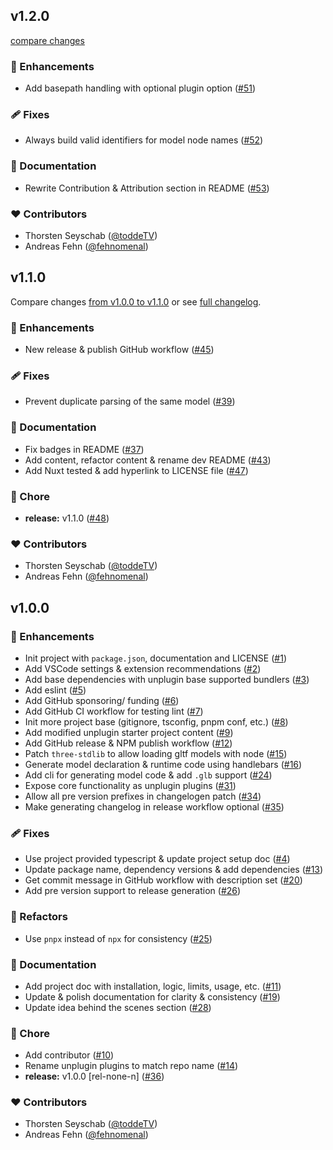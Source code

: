 
## v1.2.0

[compare changes](https://github.com/toddeTV/gltf-type-toolkit/compare/v1.1.0...v1.2.0)

### 🚀 Enhancements

- Add basepath handling with optional plugin option ([#51](https://github.com/toddeTV/gltf-type-toolkit/pull/51))

### 🩹 Fixes

- Always build valid identifiers for model node names ([#52](https://github.com/toddeTV/gltf-type-toolkit/pull/52))

### 📖 Documentation

- Rewrite Contribution & Attribution section in README ([#53](https://github.com/toddeTV/gltf-type-toolkit/pull/53))

### ❤️ Contributors

- Thorsten Seyschab ([@toddeTV](http://github.com/toddeTV))
- Andreas Fehn ([@fehnomenal](http://github.com/fehnomenal))

## v1.1.0

Compare changes [from v1.0.0 to v1.1.0](https://github.com/toddeTV/gltf-type-toolkit/compare/v1.0.0...v1.1.0) or see [full changelog](https://github.com/toddeTV/gltf-type-toolkit/blob/main/CHANGELOG.md).

### 🚀 Enhancements

- New release & publish GitHub workflow ([#45](https://github.com/toddeTV/gltf-type-toolkit/pull/45))

### 🩹 Fixes

- Prevent duplicate parsing of the same model ([#39](https://github.com/toddeTV/gltf-type-toolkit/pull/39))

### 📖 Documentation

- Fix badges in README ([#37](https://github.com/toddeTV/gltf-type-toolkit/pull/37))
- Add content, refactor content & rename dev README ([#43](https://github.com/toddeTV/gltf-type-toolkit/pull/43))
- Add Nuxt tested & add hyperlink to LICENSE file ([#47](https://github.com/toddeTV/gltf-type-toolkit/pull/47))

### 🏡 Chore

- **release:** v1.1.0 ([#48](https://github.com/toddeTV/gltf-type-toolkit/pull/48))

### ❤️ Contributors

- Thorsten Seyschab ([@toddeTV](http://github.com/toddeTV))
- Andreas Fehn ([@fehnomenal](http://github.com/fehnomenal))

## v1.0.0


### 🚀 Enhancements

- Init project with `package.json`, documentation and LICENSE ([#1](https://github.com/toddeTV/gltf-type-toolkit/pull/1))
- Add VSCode settings & extension recommendations ([#2](https://github.com/toddeTV/gltf-type-toolkit/pull/2))
- Add base dependencies with unplugin base supported bundlers ([#3](https://github.com/toddeTV/gltf-type-toolkit/pull/3))
- Add eslint ([#5](https://github.com/toddeTV/gltf-type-toolkit/pull/5))
- Add GitHub sponsoring/ funding ([#6](https://github.com/toddeTV/gltf-type-toolkit/pull/6))
- Add GitHub CI workflow for testing lint ([#7](https://github.com/toddeTV/gltf-type-toolkit/pull/7))
- Init more project base (gitignore, tsconfig, pnpm conf, etc.) ([#8](https://github.com/toddeTV/gltf-type-toolkit/pull/8))
- Add modified unplugin starter project content ([#9](https://github.com/toddeTV/gltf-type-toolkit/pull/9))
- Add GitHub release & NPM publish workflow ([#12](https://github.com/toddeTV/gltf-type-toolkit/pull/12))
- Patch `three-stdlib` to allow loading gltf models with node ([#15](https://github.com/toddeTV/gltf-type-toolkit/pull/15))
- Generate model declaration & runtime code using handlebars ([#16](https://github.com/toddeTV/gltf-type-toolkit/pull/16))
- Add cli for generating model code & add `.glb` support ([#24](https://github.com/toddeTV/gltf-type-toolkit/pull/24))
- Expose core functionality as unplugin plugins ([#31](https://github.com/toddeTV/gltf-type-toolkit/pull/31))
- Allow all pre version prefixes in changelogen patch ([#34](https://github.com/toddeTV/gltf-type-toolkit/pull/34))
- Make generating changelog in release workflow optional ([#35](https://github.com/toddeTV/gltf-type-toolkit/pull/35))

### 🩹 Fixes

- Use project provided typescript & update project setup doc ([#4](https://github.com/toddeTV/gltf-type-toolkit/pull/4))
- Update package name, dependency versions & add dependencies ([#13](https://github.com/toddeTV/gltf-type-toolkit/pull/13))
- Get commit message in GitHub workflow with description set ([#20](https://github.com/toddeTV/gltf-type-toolkit/pull/20))
- Add pre version support to release generation ([#26](https://github.com/toddeTV/gltf-type-toolkit/pull/26))

### 💅 Refactors

- Use `pnpx` instead of `npx` for consistency ([#25](https://github.com/toddeTV/gltf-type-toolkit/pull/25))

### 📖 Documentation

- Add project doc with installation, logic, limits, usage, etc. ([#11](https://github.com/toddeTV/gltf-type-toolkit/pull/11))
- Update & polish documentation for clarity & consistency ([#19](https://github.com/toddeTV/gltf-type-toolkit/pull/19))
- Update idea behind the scenes section ([#28](https://github.com/toddeTV/gltf-type-toolkit/pull/28))

### 🏡 Chore

- Add contributor ([#10](https://github.com/toddeTV/gltf-type-toolkit/pull/10))
- Rename unplugin plugins to match repo name ([#14](https://github.com/toddeTV/gltf-type-toolkit/pull/14))
- **release:** v1.0.0 [rel-none-n] ([#36](https://github.com/toddeTV/gltf-type-toolkit/pull/36))

### ❤️ Contributors

- Thorsten Seyschab ([@toddeTV](http://github.com/toddeTV))
- Andreas Fehn ([@fehnomenal](http://github.com/fehnomenal))

